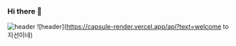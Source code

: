 ### Hi there 👋
![header](https://capsule-render.vercel.app/api?type=slice)
![header](https://capsule-render.vercel.app/api?text=welcome to 지선이네)
<!--
**jisun0415/jisun0415** is a ✨ _special_ ✨ repository because its `README.md` (this file) appears on your GitHub profile.

Here are some ideas to get you started:

- 🔭 I’m currently working on ...
- 🌱 I’m currently learning ...
- 👯 I’m looking to collaborate on ...
- 🤔 I’m looking for help with ...
- 💬 Ask me about ...
- 📫 How to reach me: ...
- 😄 Pronouns: ...
- ⚡ Fun fact: ...
-->
